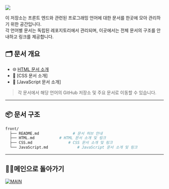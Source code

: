 <p align>
  <img src = "https://capsule-render.vercel.app/api?type=blur&height=200&color=gradient&text=Front&descAlign=59&section=header">

이 저장소는 프론트 엔드와 관련된 프로그래밍 언어에 대한 문서를 한곳에 모아 관리하기 위한 공간입니다.  
각 언어별 문서는 독립된 레포지토리에서 관리되며, 이곳에서는 전체 문서의 구조를 안내하고 링크를 제공합니다.

## 🗂 문서 개요

- 🌐 [HTML 문서 소개](https://github.com/skwjdgh/Web101_study)
- 🎨 [CSS 문서 소개]
- 🧠 [JavaScript 문서 소개]

> 각 문서에서 해당 언어의 GitHub 저장소 및 주요 문서로 이동할 수 있습니다.

---
## 📦 문서 구조

```bash
front/
  ├── README.md               # 문서 허브 안내
  ├── HTML.md           # HTML 문서 소개 및 링크
  ├── CSS.md                # CSS 문서 소개 및 링크
  └── JavaScript.md             # JavaScript 문서 소개 및 링크
```
---

##  👨‍💻메인으로 돌아가기
[![MAIN](https://img.shields.io/badge/MAIN?style=plastic&logo=C&logoColor=white&labelColor=black)](https://github.com/skwjdgh/)
